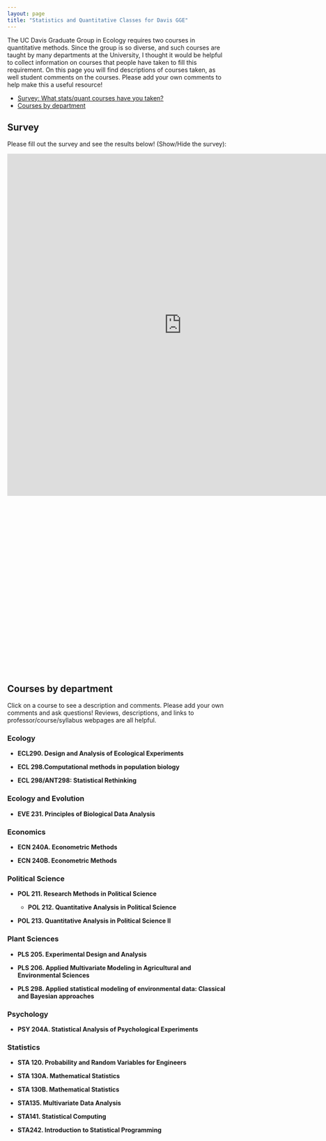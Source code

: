 ```yaml
---
layout: page
title: "Statistics and Quantitative Classes for Davis GGE"
---
```


The UC Davis Graduate Group in Ecology requires two courses in quantitative methods.  Since the group is so diverse, and such courses are taught by many departments at the University, I thought it would be helpful to collect information on courses that people have taken to fill this requirement.  On this page you will find descriptions of courses taken, as well student comments on the courses.  Please add your own comments to help make this a useful resource!

 - [Survey: What stats/quant courses have you taken?](#survey)
 - [Courses by department](#courses-by-department)

## Survey ##

Please fill out the survey and see the results below! <a onclick="showhide('Survey');">(Show/Hide the survey)</a>:

<div id="Survey" style="display:block;">

<iframe src="https://docs.google.com/spreadsheet/embeddedform?formkey=dExUVXJoektTQ3MyX25sa0RFN1B2clE6MQ" width="800" height="785" frameborder="0" marginheight="0" marginwidth="0" scrolling="no">Loading...</iframe>


<script type="text/javascript" src="http://www.google.com/jsapi"></script>
<script type="text/javascript">
  google.load('visualization', '1');
  google.setOnLoadCallback(drawVisualization);

  function drawVisualization() {
    var wrapper = new google.visualization.ChartWrapper({
      chartType: 'BarChart',
      dataSourceUrl: 'https://docs.google.com/spreadsheet/tq?key=0Anp1a9ooFRwOdExUVXJoektTQ3MyX25sa0RFN1B2clE&gid=2&headers=-1',
      query: 'SELECT A,B WHERE B > 0 ORDER BY (0-B)',
      options: {'title': 'Survey Results (Refresh page for latest)', 'legend': 'none'},
      containerId: 'vis_div'
    });
    wrapper.draw()

    // No query callback handler needed!
  }
</script>

<div id="vis_div" style="width: 600px; height: 400px;"></div>


</div>

## Courses by department ##

Click on a course to see a description and comments.  Please add your own comments and ask questions!  Reviews, descriptions, and links to professor/course/syllabus webpages are all helpful. 

### Ecology ###

- <a onclick="showhide('ECL290');">**ECL290. Design and Analysis of Ecological Experiments**</a>

  <iframe width="600" height="800" src="/statsclasses/ECL290.html" id="ECL290" frameborder="0" scrolling="auto" allowtransparency="true" style="display:none;"></iframe>
        
- <a onclick="showhide('ECL298');">**ECL 298.Computational methods in population biology**</a>

  <iframe width="600" height="800" src="/statsclasses/ECL298.html" id="ECL298" frameborder="0" scrolling="auto" allowtransparency="true" style="display:none;"></iframe>

- <a onclick="showhide('ECLANT298');">**ECL 298/ANT298: Statistical Rethinking**</a>

  <iframe width="600" height="800" src="/statsclasses/ECLANT298.html" id="ECLANT298" frameborder="0" scrolling="auto" allowtransparency="true" style="display:none;"></iframe>


### Ecology and Evolution ###

- <a onclick="showhide('EVE231');">**EVE 231. Principles of Biological Data Analysis**</a>

  <iframe width="600" height="800" src="/statsclasses/EVE231.html" id="EVE231" frameborder="0" scrolling="auto" allowtransparency="true" style="display:none;"></iframe>

### Economics ###

- <a onclick="showhide('ECN204A');">**ECN 240A. Econometric Methods**</a>

  <iframe width="600" height="800" src="/statsclasses/ECN204A.html" id="ECN204A" frameborder="0" scrolling="auto" allowtransparency="true" style="display:none;"></iframe>

- <a onclick="showhide('ECN204B');">**ECN 240B. Econometric Methods**</a>

  <iframe width="600" height="800" src="/statsclasses/ECN204B.html" id="ECN204B" frameborder="0" scrolling="auto" allowtransparency="true" style="display:none;"></iframe>

### Political Science ###

- <a onclick="showhide('POL211');">**POL 211. Research Methods in Political Science**</a>

  <iframe width="600" height="800" src="/statsclasses/POL211.html" id="POL211" frameborder="0" scrolling="auto" allowtransparency="true" style="display:none;"></iframe>

  - <a onclick="showhide('POL212');">**POL 212. Quantitative Analysis in Political Science**</a>

    <iframe width="600" height="800" src="/statsclasses/POL212.html" id="POL212" frameborder="0" scrolling="auto" allowtransparency="true" style="display:none;"></iframe>

- <a onclick="showhide('POL213');">**POL 213. Quantitative Analysis in Political Science II**</a>

  <iframe width="600" height="800" src="/statsclasses/POL213.html" id="POL213" frameborder="0" scrolling="auto" allowtransparency="true" style="display:none;"></iframe>

### Plant Sciences ###

- <a onclick="showhide('PLS205');">**PLS 205. Experimental Design and Analysis**</a>

  <iframe width="600" height="800" src="/statsclasses/PLS205.html" id="PLS205" frameborder="0" scrolling="auto" allowtransparency="true" style="display:none;"></iframe>

- <a onclick="showhide('PLS206');">**PLS 206. Applied Multivariate Modeling in Agricultural and Environmental Sciences**</a>

  <iframe width="600" height="800" src="/statsclasses/PLS206.html" id="PLS206" frameborder="0" scrolling="auto" allowtransparency="true" style="display:none;"></iframe>

- <a onclick="showhide('PLS298');">**PLS 298. Applied statistical modeling of environmental data: Classical and Bayesian approaches**</a>

  <iframe width="600" height="800" src="/statsclasses/PLS298.html" id="PLS298" frameborder="0" scrolling="auto" allowtransparency="true" style="display:none;"></iframe>

### Psychology ###

- <a onclick="showhide('PSY204A');">**PSY 204A. Statistical Analysis of Psychological Experiments**</a>

  <iframe width="600" height="800" src="/statsclasses/PSY204A.html" id="PSY204A" frameborder="0" scrolling="auto" allowtransparency="true" style="display:none;"></iframe>

### Statistics ###

- <a onclick="showhide('STA120');">**STA 120. Probability and Random Variables for Engineers**</a>

  <iframe width="600" height="800" src="/statsclasses/STA120.html" id="STA120" frameborder="0" scrolling="auto" allowtransparency="true" style="display:none;"></iframe>
        
- <a onclick="showhide('STA130A');">**STA 130A. Mathematical Statistics**</a>

  <iframe width="600" height="800" src="/statsclasses/STA130A.html" id="STA130A" frameborder="0" scrolling="auto" allowtransparency="true" style="display:none;"></iframe>

- <a onclick="showhide('STA130B');">**STA 130B. Mathematical Statistics**</a>

  <iframe width="600" height="800" src="/statsclasses/STA130B.html" id="STA130B" frameborder="0" scrolling="auto" allowtransparency="true" style="display:none;"></iframe>

- <a onclick="showhide('STA135');">**STA135. Multivariate Data Analysis**</a>

  <iframe width="600" height="800" src="/statsclasses/STA135.html" id="STA135" frameborder="0" scrolling="auto" allowtransparency="true" style="display:none;"></iframe>

- <a onclick="showhide('STA141');">**STA141. Statistical Computing**</a>

  <iframe width="600" height="800" src="/statsclasses/STA141.html" id="STA141" frameborder="0" scrolling="auto" allowtransparency="true" style="display:none;"></iframe>

- <a onclick="showhide('STA242');">**STA242. Introduction to Statistical Programming**</a>

  <iframe width="600" height="800" src="/statsclasses/STA242.html" id="STA242" frameborder="0" scrolling="auto" allowtransparency="true" style="display:none;"></iframe>